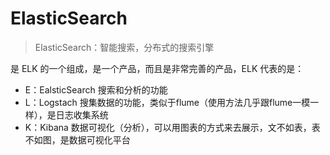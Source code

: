 # ElasticSearch

>ElasticSearch：智能搜索，分布式的搜索引擎

是 ELK 的一个组成，是一个产品，而且是非常完善的产品，ELK 代表的是：

- E：EalsticSearch 搜索和分析的功能
- L：Logstach 搜集数据的功能，类似于flume（使用方法几乎跟flume一模一样），是日志收集系统
- K：Kibana 数据可视化（分析），可以用图表的方式来去展示，文不如表，表不如图，是数据可视化平台